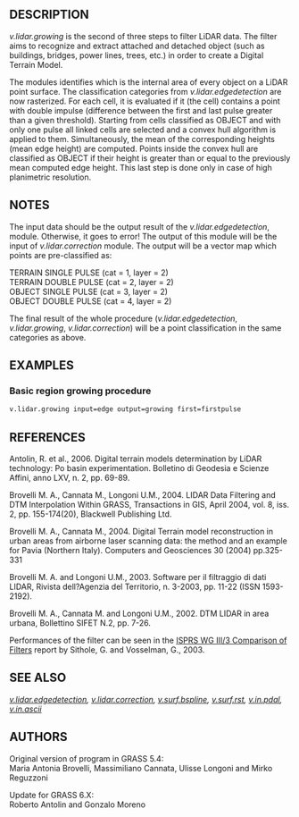 ## DESCRIPTION

*v.lidar.growing* is the second of three steps to filter LiDAR data. The
filter aims to recognize and extract attached and detached object (such
as buildings, bridges, power lines, trees, etc.) in order to create a
Digital Terrain Model.  
  
The modules identifies which is the internal area of every object on a
LiDAR point surface. The classification categories from
*v.lidar.edgedetection* are now rasterized. For each cell, it is
evaluated if it (the cell) contains a point with double impulse
(difference between the first and last pulse greater than a given
threshold). Starting from cells classified as OBJECT and with only one
pulse all linked cells are selected and a convex hull algorithm is
applied to them. Simultaneously, the mean of the corresponding heights
(mean edge height) are computed. Points inside the convex hull are
classified as OBJECT if their height is greater than or equal to the
previously mean computed edge height. This last step is done only in
case of high planimetric resolution.

## NOTES

The input data should be the output result of the
*v.lidar.edgedetection*, module. Otherwise, it goes to error! The output
of this module will be the input of *v.lidar.correction* module. The
output will be a vector map which points are pre-classified as:  
  
TERRAIN SINGLE PULSE (cat = 1, layer = 2)  
TERRAIN DOUBLE PULSE (cat = 2, layer = 2)  
OBJECT SINGLE PULSE (cat = 3, layer = 2)  
OBJECT DOUBLE PULSE (cat = 4, layer = 2)  
  
The final result of the whole procedure (*v.lidar.edgedetection*,
*v.lidar.growing*, *v.lidar.correction*) will be a point classification
in the same categories as above.

## EXAMPLES

### Basic region growing procedure

```sh
v.lidar.growing input=edge output=growing first=firstpulse
```

## REFERENCES

Antolin, R. et al., 2006. Digital terrain models determination by LiDAR
technology: Po basin experimentation. Bolletino di Geodesia e Scienze
Affini, anno LXV, n. 2, pp. 69-89.

Brovelli M. A., Cannata M., Longoni U.M., 2004. LIDAR Data Filtering and
DTM Interpolation Within GRASS, Transactions in GIS, April 2004, vol. 8,
iss. 2, pp. 155-174(20), Blackwell Publishing Ltd.

Brovelli M. A., Cannata M., 2004. Digital Terrain model reconstruction
in urban areas from airborne laser scanning data: the method and an
example for Pavia (Northern Italy). Computers and Geosciences 30 (2004)
pp.325-331

Brovelli M. A. and Longoni U.M., 2003. Software per il filtraggio di
dati LIDAR, Rivista dell?Agenzia del Territorio, n. 3-2003, pp. 11-22
(ISSN 1593-2192).

Brovelli M. A., Cannata M. and Longoni U.M., 2002. DTM LIDAR in area
urbana, Bollettino SIFET N.2, pp. 7-26.

Performances of the filter can be seen in the [ISPRS WG III/3 Comparison
of Filters](https://www.itc.nl/isprs/wgIII-3/filtertest/) report by
Sithole, G. and Vosselman, G., 2003.

## SEE ALSO

*[v.lidar.edgedetection](v.lidar.edgedetection.md),
[v.lidar.correction](v.lidar.correction.md),
[v.surf.bspline](v.surf.bspline.md), [v.surf.rst](v.surf.rst.md),
[v.in.pdal](v.in.pdal.md), [v.in.ascii](v.in.ascii.md)*

## AUTHORS

Original version of program in GRASS 5.4:  
Maria Antonia Brovelli, Massimiliano Cannata, Ulisse Longoni and Mirko
Reguzzoni

Update for GRASS 6.X:  
Roberto Antolin and Gonzalo Moreno
